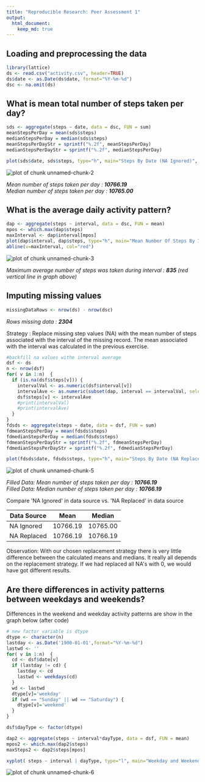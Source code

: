 ```yaml
---
title: "Reproducible Research: Peer Assessment 1"
output: 
  html_document:
    keep_md: true
---
```


## Loading and preprocessing the data

```r
library(lattice)
ds <- read.csv("activity.csv", header=TRUE)
ds$date <- as.Date(ds$date, format="%Y-%m-%d")
dsc <- na.omit(ds)
```
  
## What is mean total number of steps taken per day?

```r
sds <- aggregate(steps ~ date, data = dsc, FUN = sum) 
meanStepsPerDay = mean(sds$steps)
medianStepsPerDay = median(sds$steps)
meanStepsPerDayStr = sprintf("%.2f", meanStepsPerDay)
medianStepsPerDayStr = sprintf("%.2f", medianStepsPerDay)

plot(sds$date, sds$steps, type="h", main="Steps By Date (NA Ignored)", xlab="Date",ylab="Steps")
```

![plot of chunk unnamed-chunk-2](figure/unnamed-chunk-2.png) 

*Mean number of steps taken per day : __10766.19__*  
*Median number of steps taken per day : __10765.00__*  

  
## What is the average daily activity pattern?

```r
dap <- aggregate(steps ~ interval, data = dsc, FUN = mean) 
mpos <- which.max(dap$steps)
maxInterval <- dap$interval[mpos]
plot(dap$interval, dap$steps, type="h", main="Mean Number Of Steps By Interval", xlab="Interval",ylab="Steps (Mean)")
abline(v=maxInterval, col="red")
```

![plot of chunk unnamed-chunk-3](figure/unnamed-chunk-3.png) 

*Maximum average number of steps was taken during interval : __835__ (red vertical line in graph above)*  



## Imputing missing values

```r
missingDataRows <- nrow(ds) - nrow(dsc)
```

*Rows missing data : __2304__*  


Strategy : Replace missing step values (NA) with the mean number of steps associated with the interval of the missing record. The mean associated with the interval was calculated in the previous exercise.  


```r
#backfill na values withe interval average
dsf <- ds
n <- nrow(dsf)
for( v in 1:n)  {
  if (is.na(dsf$steps[v])) {
    intervalVal <- as.numeric(dsf$interval[v])
    intervalAve <- as.numeric(subset(dap, interval == intervalVal, select = steps))
    dsf$steps[v] <- intervalAve
    #print(intervalVal)
    #print(intervalAve)
  }
}
fdsds <- aggregate(steps ~ date, data = dsf, FUN = sum) 
fdmeanStepsPerDay = mean(fdsds$steps)
fdmedianStepsPerDay = median(fdsds$steps)
fdmeanStepsPerDayStr = sprintf("%.2f", fdmeanStepsPerDay)
fdmedianStepsPerDayStr = sprintf("%.2f", fdmedianStepsPerDay)

plot(fdsds$date, fdsds$steps, type="h", main="Steps By Date (NA Replaced)", xlab="Date",ylab="Steps")
```

![plot of chunk unnamed-chunk-5](figure/unnamed-chunk-5.png) 

*Filled Data: Mean number of steps taken per day : __10766.19__*  
*Filled Data: Median number of steps taken per day : __10766.19__*  

Compare 'NA Ignored' in data source vs. 'NA Replaced' in data source  

Data Source | Mean | Median
----------- | ---- | ------
NA Ignored  | 10766.19 | 10765.00
NA Replaced | 10766.19 | 10766.19


Observation: With our chosen replacement strategy there is very little difference between the calculated means and medians. It really all depends on the replacement strategy. If we had replaced all NA's with 0, we would have got different results.


## Are there differences in activity patterns between weekdays and weekends?
Differences in the weekend and weekday activity patterns are show in the graph below (after code)  


```r
# new factor variable is dtype
dtype <- character(n)
lastday <- as.Date('1900-01-01',format="%Y-%m-%d")
lastwd <- ''
for( v in 1:n)  {
  cd <- dsf$date[v]
  if (lastday != cd) {
    lastday <- cd
    lastwd <- weekdays(cd)
  }
  wd <- lastwd
  dtype[v]='weekday'
  if (wd == "Sunday" || wd == "Saturday") {
    dtype[v]='weekend'
  }
}

dsf$dayType <- factor(dtype)

dap2 <- aggregate(steps ~ interval*dayType, data = dsf, FUN = mean) 
mpos2 <- which.max(dap2$steps)
maxSteps2 <- dap2$steps[mpos]

xyplot( steps ~ interval | dayType, type="l", main="Weekday and Weekend Activity Patterns", data = dap2, layout=c(1,2))
```

![plot of chunk unnamed-chunk-6](figure/unnamed-chunk-6.png) 

